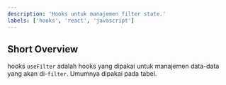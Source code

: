 ```yaml
---
description: 'Hooks untuk manajemen filter state.'
labels: ['hooks', 'react', 'javascript']
---
```


## Short Overview

hooks `useFilter` adalah hooks yang dipakai untuk manajemen data-data yang akan di-`filter`. Umumnya dipakai pada tabel.
